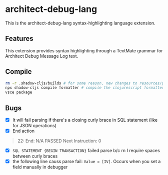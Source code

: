 # architect-debug-lang

This is the architect-debug-lang syntax-highlighting language extension.

## Features

This extension provides syntax highlighting through a TextMate grammar for Architect Debug Message Log text.

## Compile

```sh
rm -r .shadow-cljs/builds # for some reason, new changes to resources/parser.bnf won't be read if this folder already exists
npx shadow-cljs compile formatter # compile the clojurescript formatter library into javascript
vsce package
```

## Bugs

- [X] It will fail parsing if there's a closing curly brace in SQL statement (like for JSON operations)
- [X] End action
>   22:                 End: N/A                                                          PASSED  Next Instruction: 0
- [X] `SQL STATEMENT {BEGIN TRANSACTION}` failed parse b/c rn I require spaces between curly braces
- [X] the following line causs parse fail: `Value = [IV]`. Occurs when you set a field manually in debugger